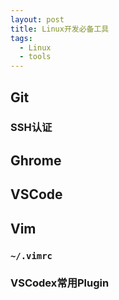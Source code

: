 ```yaml
---
layout: post
title: Linux开发必备工具
tags:
  - Linux
  - tools
---
```

## Git
### SSH认证
## Ghrome
## VSCode
## Vim
### `~/.vimrc`
### VSCodex常用Plugin
